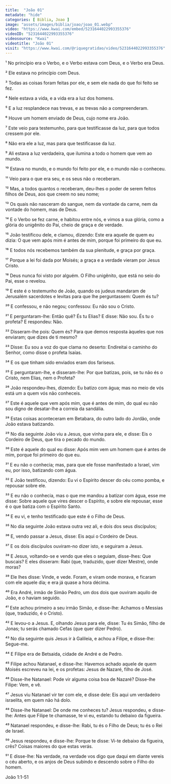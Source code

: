 ```yaml
---
title:  "João 01"
metadate: "hide"
categories: [ Biblia, Joao ]
image: "assets/images/biblia/joao/joao_01.webp"
video: "https://www.kwai.com/embed/5231644022993355376"
videoID: "5231644022993355376"
videosource: "Kwai"
videotitle: "João 01"
visit: "https://www.kwai.com/@riquegratidao/video/5231644022993355376"
---
```



¹ No princípio era o Verbo, e o Verbo estava com Deus, e o Verbo era Deus.

² Ele estava no princípio com Deus.

³ Todas as coisas foram feitas por ele, e sem ele nada do que foi feito se fez.

⁴ Nele estava a vida, e a vida era a luz dos homens.

⁵ E a luz resplandece nas trevas, e as trevas não a compreenderam.

⁶ Houve um homem enviado de Deus, cujo nome era João.

⁷ Este veio para testemunho, para que testificasse da luz, para que todos cressem por ele.

⁸ Não era ele a luz, mas para que testificasse da luz.

⁹ Ali estava a luz verdadeira, que ilumina a todo o homem que vem ao mundo.

¹⁰ Estava no mundo, e o mundo foi feito por ele, e o mundo não o conheceu.

¹¹ Veio para o que era seu, e os seus não o receberam.

¹² Mas, a todos quantos o receberam, deu-lhes o poder de serem feitos filhos de Deus, aos que creem no seu nome;

¹³ Os quais não nasceram do sangue, nem da vontade da carne, nem da vontade do homem, mas de Deus.

¹⁴ E o Verbo se fez carne, e habitou entre nós, e vimos a sua glória, como a glória do unigênito do Pai, cheio de graça e de verdade.

¹⁵ João testificou dele, e clamou, dizendo: Este era aquele de quem eu dizia: O que vem após mim é antes de mim, porque foi primeiro do que eu.

¹⁶ E todos nós recebemos também da sua plenitude, e graça por graça.

¹⁷ Porque a lei foi dada por Moisés; a graça e a verdade vieram por Jesus Cristo.

¹⁸ Deus nunca foi visto por alguém. O Filho unigênito, que está no seio do Pai, esse o revelou.

¹⁹ E este é o testemunho de João, quando os judeus mandaram de Jerusalém sacerdotes e levitas para que lhe perguntassem: Quem és tu?

²⁰ E confessou, e não negou; confessou: Eu não sou o Cristo.

²¹ E perguntaram-lhe: Então quê? És tu Elias? E disse: Não sou. És tu o profeta? E respondeu: Não.

²² Disseram-lhe pois: Quem és? Para que demos resposta àqueles que nos enviaram; que dizes de ti mesmo?

²³ Disse: Eu sou a voz do que clama no deserto: Endireitai o caminho do Senhor, como disse o profeta Isaías.

²⁴ E os que tinham sido enviados eram dos fariseus.

²⁵ E perguntaram-lhe, e disseram-lhe: Por que batizas, pois, se tu não és o Cristo, nem Elias, nem o Profeta?

²⁶ João respondeu-lhes, dizendo: Eu batizo com água; mas no meio de vós está um a quem vós não conheceis.

²⁷ Este é aquele que vem após mim, que é antes de mim, do qual eu não sou digno de desatar-lhe a correia da sandália.

²⁸ Estas coisas aconteceram em Betabara, do outro lado do Jordão, onde João estava batizando.

²⁹ No dia seguinte João viu a Jesus, que vinha para ele, e disse: Eis o Cordeiro de Deus, que tira o pecado do mundo.

³⁰ Este é aquele do qual eu disse: Após mim vem um homem que é antes de mim, porque foi primeiro do que eu.

³¹ E eu não o conhecia; mas, para que ele fosse manifestado a Israel, vim eu, por isso, batizando com água.

³² E João testificou, dizendo: Eu vi o Espírito descer do céu como pomba, e repousar sobre ele.

³³ E eu não o conhecia, mas o que me mandou a batizar com água, esse me disse: Sobre aquele que vires descer o Espírito, e sobre ele repousar, esse é o que batiza com o Espírito Santo.

³⁴ E eu vi, e tenho testificado que este é o Filho de Deus.

³⁵ No dia seguinte João estava outra vez ali, e dois dos seus discípulos;

³⁶ E, vendo passar a Jesus, disse: Eis aqui o Cordeiro de Deus.

³⁷ E os dois discípulos ouviram-no dizer isto, e seguiram a Jesus.

³⁸ E Jesus, voltando-se e vendo que eles o seguiam, disse-lhes: Que buscais? E eles disseram: Rabi (que, traduzido, quer dizer Mestre), onde moras?

³⁹ Ele lhes disse: Vinde, e vede. Foram, e viram onde morava, e ficaram com ele aquele dia; e era já quase a hora décima.

⁴⁰ Era André, irmão de Simão Pedro, um dos dois que ouviram aquilo de João, e o haviam seguido.

⁴¹ Este achou primeiro a seu irmão Simão, e disse-lhe: Achamos o Messias (que, traduzido, é o Cristo).

⁴² E levou-o a Jesus. E, olhando Jesus para ele, disse: Tu és Simão, filho de Jonas; tu serás chamado Cefas (que quer dizer Pedro).

⁴³ No dia seguinte quis Jesus ir à Galileia, e achou a Filipe, e disse-lhe: Segue-me.

⁴⁴ E Filipe era de Betsaida, cidade de André e de Pedro.

⁴⁵ Filipe achou Natanael, e disse-lhe: Havemos achado aquele de quem Moisés escreveu na lei, e os profetas: Jesus de Nazaré, filho de José.

⁴⁶ Disse-lhe Natanael: Pode vir alguma coisa boa de Nazaré? Disse-lhe Filipe: Vem, e vê.

⁴⁷ Jesus viu Natanael vir ter com ele, e disse dele: Eis aqui um verdadeiro israelita, em quem não há dolo.

⁴⁸ Disse-lhe Natanael: De onde me conheces tu? Jesus respondeu, e disse-lhe: Antes que Filipe te chamasse, te vi eu, estando tu debaixo 
da figueira.

⁴⁹ Natanael respondeu, e disse-lhe: Rabi, tu és o Filho de Deus; tu és o Rei de Israel.

⁵⁰ Jesus respondeu, e disse-lhe: Porque te disse: Vi-te debaixo da figueira, crês? Coisas maiores do que estas verás.

⁵¹ E disse-lhe: Na verdade, na verdade vos digo que daqui em diante vereis o céu aberto, e os anjos de Deus subindo e descendo sobre o Filho do homem. 


João 1:1-51

